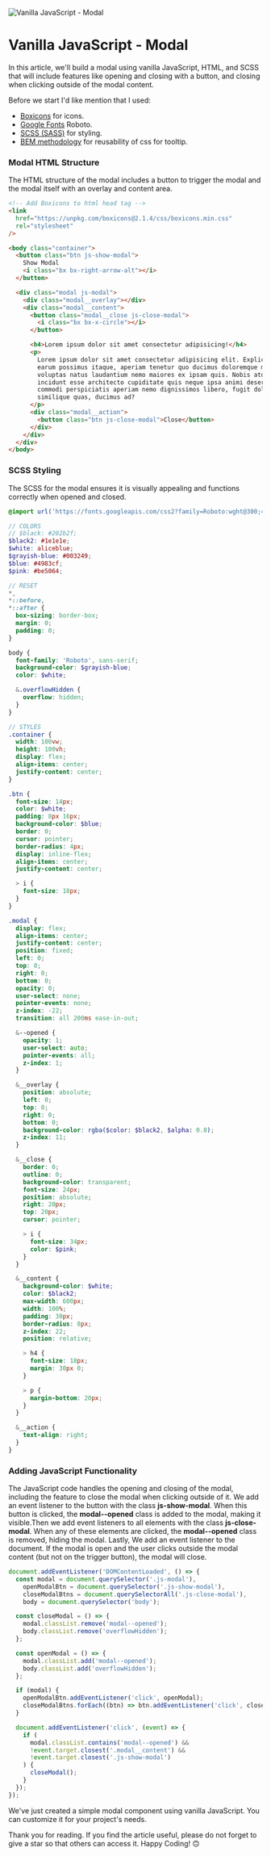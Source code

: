 ![Vanilla JavaScript - Modal](https://raw.githubusercontent.com/serhatbek/javascript-projects/main/Modal/modal.png)

# Vanilla JavaScript - Modal

In this article, we'll build a modal using vanilla JavaScript, HTML, and SCSS that will include features like opening and closing with a button, and closing when clicking outside of the modal content.

Before we start I'd like mention that I used:

- [Boxicons](https://boxicons.com/) for icons.
- [Google Fonts](https://fonts.google.com) Roboto.
- [SCSS (SASS)](https://sass-lang.com/) for styling.
- [BEM methodology](https://getbem.com/introduction) for reusability of css for tooltip.

### Modal HTML Structure

The HTML structure of the modal includes a button to trigger the modal and the modal itself with an overlay and content area.

```html
<!-- Add Boxicons to html head tag -->
<link
  href="https://unpkg.com/boxicons@2.1.4/css/boxicons.min.css"
  rel="stylesheet"
/>

<body class="container">
  <button class="btn js-show-modal">
    Show Modal
    <i class="bx bx-right-arrow-alt"></i>
  </button>

  <div class="modal js-modal">
    <div class="modal__overlay"></div>
    <div class="modal__content">
      <button class="modal__close js-close-modal">
        <i class="bx bx-x-circle"></i>
      </button>

      <h4>Lorem ipsum dolor sit amet consectetur adipisicing!</h4>
      <p>
        Lorem ipsum dolor sit amet consectetur adipisicing elit. Explicabo hic
        earum possimus itaque, aperiam tenetur quo ducimus doloremque maxime
        voluptas natus laudantium nemo maiores ex ipsam quis. Nobis atque
        incidunt esse architecto cupiditate quis neque ipsa animi deserunt
        commodi perspiciatis aperiam nemo dignissimos libero, fugit dolorum
        similique quas, ducimus ad?
      </p>
      <div class="modal__action">
        <button class="btn js-close-modal">Close</button>
      </div>
    </div>
  </div>
</body>
```

### SCSS Styling

The SCSS for the modal ensures it is visually appealing and functions correctly when opened and closed.

```scss
@import url('https://fonts.googleapis.com/css2?family=Roboto:wght@300;400;500;700&display=swap');

// COLORS
// $black: #202b2f;
$black2: #1e1e1e;
$white: aliceblue;
$grayish-blue: #003249;
$blue: #4983cf;
$pink: #be5064;

// RESET
*,
*::before,
*::after {
  box-sizing: border-box;
  margin: 0;
  padding: 0;
}

body {
  font-family: 'Roboto', sans-serif;
  background-color: $grayish-blue;
  color: $white;

  &.overflowHidden {
    overflow: hidden;
  }
}

// STYLES
.container {
  width: 100vw;
  height: 100vh;
  display: flex;
  align-items: center;
  justify-content: center;
}

.btn {
  font-size: 14px;
  color: $white;
  padding: 8px 16px;
  background-color: $blue;
  border: 0;
  cursor: pointer;
  border-radius: 4px;
  display: inline-flex;
  align-items: center;
  justify-content: center;

  > i {
    font-size: 18px;
  }
}

.modal {
  display: flex;
  align-items: center;
  justify-content: center;
  position: fixed;
  left: 0;
  top: 0;
  right: 0;
  bottom: 0;
  opacity: 0;
  user-select: none;
  pointer-events: none;
  z-index: -22;
  transition: all 200ms ease-in-out;

  &--opened {
    opacity: 1;
    user-select: auto;
    pointer-events: all;
    z-index: 1;
  }

  &__overlay {
    position: absolute;
    left: 0;
    top: 0;
    right: 0;
    bottom: 0;
    background-color: rgba($color: $black2, $alpha: 0.8);
    z-index: 11;
  }

  &__close {
    border: 0;
    outline: 0;
    background-color: transparent;
    font-size: 24px;
    position: absolute;
    right: 20px;
    top: 20px;
    cursor: pointer;

    > i {
      font-size: 34px;
      color: $pink;
    }
  }

  &__content {
    background-color: $white;
    color: $black2;
    max-width: 600px;
    width: 100%;
    padding: 30px;
    border-radius: 8px;
    z-index: 22;
    position: relative;

    > h4 {
      font-size: 18px;
      margin: 30px 0;
    }

    > p {
      margin-bottom: 20px;
    }
  }

  &__action {
    text-align: right;
  }
}
```

### Adding JavaScript Functionality

The JavaScript code handles the opening and closing of the modal, including the feature to close the modal when clicking outside of it. We add an event listener to the button with the class **js-show-modal**. When this button is clicked, the **modal--opened** class is added to the modal, making it visible.Then we add event listeners to all elements with the class **js-close-modal**. When any of these elements are clicked, the **modal--opened** class is removed, hiding the modal. Lastly, We add an event listener to the document. If the modal is open and the user clicks outside the modal content (but not on the trigger button), the modal will close.

```javascript
document.addEventListener('DOMContentLoaded', () => {
  const modal = document.querySelector('.js-modal'),
    openModalBtn = document.querySelector('.js-show-modal'),
    closeModalBtns = document.querySelectorAll('.js-close-modal'),
    body = document.querySelector('body');

  const closeModal = () => {
    modal.classList.remove('modal--opened');
    body.classList.remove('overflowHidden');
  };

  const openModal = () => {
    modal.classList.add('modal--opened');
    body.classList.add('overflowHidden');
  };

  if (modal) {
    openModalBtn.addEventListener('click', openModal);
    closeModalBtns.forEach((btn) => btn.addEventListener('click', closeModal));
  }

  document.addEventListener('click', (event) => {
    if (
      modal.classList.contains('modal--opened') &&
      !event.target.closest('.modal__content') &&
      !event.target.closest('.js-show-modal')
    ) {
      closeModal();
    }
  });
});
```

We've just created a simple modal component using vanilla JavaScript. You can customize it for your project's needs.

Thank you for reading. If you find the article useful, please do not forget to give a star so that others can access it. Happy Coding! 🙃
